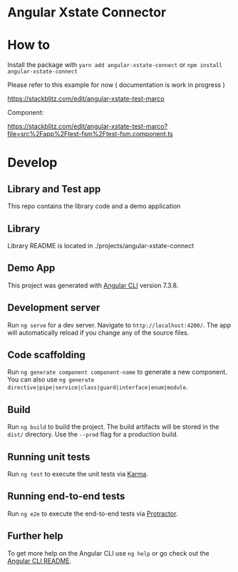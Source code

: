 # Angular Xstate Connector 

# How to 

Install the package with 
`yarn add angular-xstate-connect` 
or 
`npm install angular-xstate-connect`


Please refer to this example for now ( documentation is work in progress )

https://stackblitz.com/edit/angular-xstate-test-marco

Component:

https://stackblitz.com/edit/angular-xstate-test-marco?file=src%2Fapp%2Ftest-fsm%2Ftest-fsm.component.ts


# Develop  

## Library and Test app
This repo contains the library code and a demo application

## Library

Library README is located in ./projects/angular-xstate-connect

## Demo App

This project was generated with [Angular CLI](https://github.com/angular/angular-cli) version 7.3.8.

## Development server

Run `ng serve` for a dev server. Navigate to `http://localhost:4200/`. The app will automatically reload if you change any of the source files.

## Code scaffolding

Run `ng generate component component-name` to generate a new component. You can also use `ng generate directive|pipe|service|class|guard|interface|enum|module`.

## Build

Run `ng build` to build the project. The build artifacts will be stored in the `dist/` directory. Use the `--prod` flag for a production build.

## Running unit tests

Run `ng test` to execute the unit tests via [Karma](https://karma-runner.github.io).

## Running end-to-end tests

Run `ng e2e` to execute the end-to-end tests via [Protractor](http://www.protractortest.org/).

## Further help

To get more help on the Angular CLI use `ng help` or go check out the [Angular CLI README](https://github.com/angular/angular-cli/blob/master/README.md).
